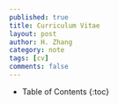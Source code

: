 ```yaml
---
published: true
title: Curriculum Vitae 
layout: post
author: H. Zhang
category: note 
tags: [cv]
comments: false 
---
```



* Table of Contents
{:toc}
